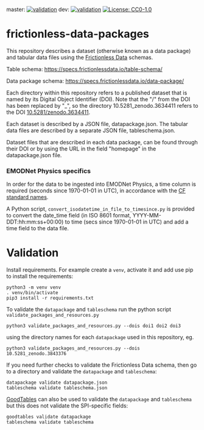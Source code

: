 master: [![validation](https://github.com/Swiss-Polar-Institute/frictionless-data-packages/workflows/validation/badge.svg?branch=master)](https://github.com/Swiss-Polar-Institute/frictionless-data-packages/actions?query=branch%3Amaster)
dev: [![validation](https://github.com/Swiss-Polar-Institute/frictionless-data-packages/workflows/validation/badge.svg?branch=dev)](https://github.com/Swiss-Polar-Institute/frictionless-data-packages/actions?query=branch%3Adev)
[![License: CC0-1.0](https://img.shields.io/badge/License-CC0--1.0-blue.svg)](https://creativecommons.org/publicdomain/zero/1.0/)

# frictionless-data-packages

This repository describes a dataset (otherwise known as a data package) and tabular data files using the [Frictionless Data](https://frictionlessdata.io/) schemas. 

Table schema: https://specs.frictionlessdata.io/table-schema/

Data package schema: https://specs.frictionlessdata.io/data-package/

Each directory within this repository refers to a published dataset that is named by its Digital Object Identifier (DOI). Note that the "/" from the DOI has been replaced by "_", so the directory 10.5281_zenodo.3634411 refers to the DOI [10.5281/zenodo.3634411](https:doi.org/10.5281/zenodo.3634411).

Each dataset is described by a JSON file, datapackage.json. The tabular data files are described by a separate JSON file, tableschema.json.

Dataset files that are described in each data package, can be found through their DOI or by using the URL in the field "homepage" in the datapackage.json file.

### EMODNet Physics specifics
In order for the data to be ingested into EMODNet Physics, a time column is required (seconds since 1970-01-01 in UTC), in accordance with the [CF standard names](https://cfconventions.org/standard-names.html).

A Python script, `convert_isodatetime_in_file_to_timesince.py` is provided to convert the date_time field (in ISO 8601 format, YYYY-MM-DDT:hh:mm:ss+00:00) to time (secs since 1970-01-01 in UTC) and add a time field to the data file. 

# Validation

Install requirements. For example create a `venv`, activate it and add use pip to install the requirements:
```
python3 -m venv venv
. venv/bin/activate
pip3 install -r requirements.txt
```

To validate the `datapackage` and `tableschema` run the python script `validate_packages_and_resources.py`
```
python3 validate_packages_and_resources.py --dois doi1 doi2 doi3
```
using the directory names for each `datapackage` used in this repository, eg.
```
python3 validate_packages_and_resources.py --dois 10.5281_zenodo.3843376
```

If you need further checks to validate the Frictionless Data schema, then go to a directory and validate the `datapackage` and `tableschema`:
```
datapackage validate datapackage.json
tableschema validate tableschema.json
```

[GoodTables](https://frictionlessdata.io/tooling/goodtables/) can also be used to validate the `datapackage` and `tableschema` but this does not validate the SPI-specific fields: 
```
goodtables validate datapackage
tableschema validate tableschema
```
